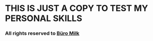 # THIS IS JUST A COPY TO TEST MY PERSONAL SKILLS
### All rights reserved to [Büro Milk](https://www.milk.sk/)  